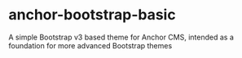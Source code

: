 anchor-bootstrap-basic
======================

A simple Bootstrap v3 based theme for Anchor CMS, intended as a foundation for more advanced Bootstrap themes

